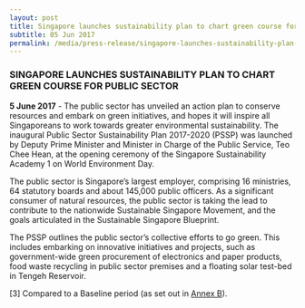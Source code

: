 ```yaml
---
layout: post
title: Singapore launches sustainability plan to chart green course for public sector
subtitle: 05 Jun 2017
permalink: /media/press-release/singapore-launches-sustainability-plan-to-chart-green-course-for-public-sector
---
```


### SINGAPORE LAUNCHES SUSTAINABILITY PLAN TO CHART GREEN COURSE FOR PUBLIC SECTOR

**5 June 2017** -  The public sector has unveiled an action plan to conserve resources and embark on green initiatives, and hopes it will inspire all Singaporeans to work towards greater environmental sustainability. The inaugural Public Sector Sustainability Plan 2017-2020 (PSSP) was launched by Deputy Prime Minister and Minister in Charge of the Public Service, Teo Chee Hean, at the opening ceremony of the Singapore Sustainability Academy 1 on World Environment Day.

The public sector is Singapore’s largest employer, comprising 16 ministries, 64 statutory boards and about 145,000 public officers. As a significant consumer of natural resources, the public sector is taking the lead to contribute to the nationwide Sustainable Singapore Movement, and the goals articulated in the Sustainable Singapore Blueprint.

The PSSP outlines the public sector’s collective efforts to go green. This includes embarking on innovative initiatives and projects, such as government-wide green procurement of electronics and paper products, food waste recycling in public sector premises and a floating solar test-bed in Tengeh Reservoir.


[3] Compared to a Baseline period (as set out in [<a href="/docs/default-source/news-documents/nea_annex-b.pdf" target="_blank">Annex B</a>](/docs/default-source/news-documents/nea_annex-b.pdf)).